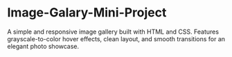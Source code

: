 # Image-Galary-Mini-Project
A simple and responsive image gallery built with HTML and CSS. Features grayscale-to-color hover effects, clean layout, and smooth transitions for an elegant photo showcase.

